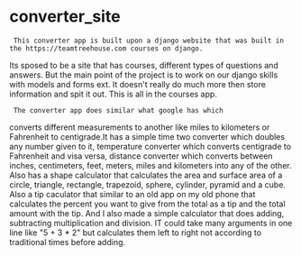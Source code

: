 # converter_site

     This converter app is built upon a django website that was built in the https://teamtreehouse.com courses on django.
Its sposed to be a site that has courses, different types of questions and answers. But the main point of the project is to work on our django
skills with models and forms ext. It doesn't really do much more then store information and spit it out. This is all in the courses app.

     The converter app does similar what google has which
converts different measurements to another like miles to kilometers or Fahrenheit to centigrade.It has a simple time two converter
which doubles any number given to it, temperature converter which converts centigrade to Fahrenheit and visa versa, distance converter which
converts between inches, centimeters, feet, meters, miles and kilometers into any of the other. Also has a shape calculator that calculates
the area and surface area of a circle, triangle, rectangle, trapezoid, sphere, cylinder, pyramid and a cube. Also a tip caculator that
similar to an old app on my old phone that calculates the percent you want to give from the total as a tip and the total amount with the tip.
And I also made a simple calculator that does adding, subtracting multiplication and division.
IT could take many arguments in one line like "5 + 3 * 2" but calculates them left to right not according to traditional times before adding.
